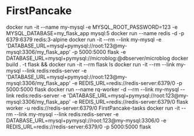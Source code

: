 # FirstPancake
docker run -it --name my-mysql -e MYSQL_ROOT_PASSWORD=123 -e MYSQL_DATABASE=my_flask_app mysql:5
docker run --name redis -d -p 6379:6379 redis:3-alpine
docker run -it --rm --link my-mysql -e 'DATABASE_URL=mysql+pymysql://root:123@my-mysql:3306/my_flask_app' -p 5000:5000 flask
                                     -e DATABASE_URL=mysql+pymysql://microblog:<database-password>@dbserver/microblog
docker build . -t flask && docker run -it --rm flask ls
docker run -it --rm --link my-mysql --link redis:redis-server -e 'DATABASE_URL=mysql+pymysql://root:123@my-mysql:3306/my_flask_app' -e REDIS_URL=redis://redis-server:6379/0 -p 5000:5000 flask
docker run --name rq-worker -d --rm --link my-mysql --link redis:redis-server -e 'DATABASE_URL=mysql+pymysql://root:123@my-mysql:3306/my_flask_app' -e REDIS_URL=redis://redis-server:6379/0 flask worker -u redis://redis-server:6379/0 FirstPancake-tasks
docker run -it --rm --link my-mysql --link redis:redis-server -e DATABASE_URL=mysql+pymysql://root:123@my-mysql:3306/0 -e REDIS_URL=redis://redis-server:6379/0 -p 5000:5000 flask